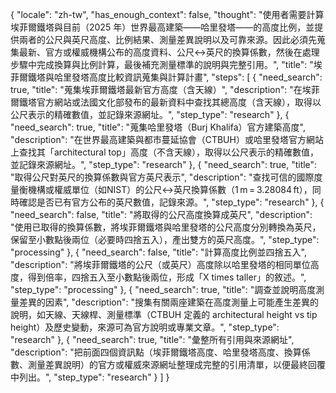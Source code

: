 {
  "locale": "zh-tw",
  "has_enough_context": false,
  "thought": "使用者需要計算埃菲爾鐵塔與目前（2025 年）世界最高建築——哈里發塔——的高度比例，並提供兩者的公尺與英尺高度、比例結果、測量差異說明以及可靠來源。因此必須先蒐集最新、官方或權威機構公布的高度資料、公尺↔英尺的換算係數，然後在處理步驟中完成換算與比例計算，最後補充測量標準的說明與完整引用。",
  "title": "埃菲爾鐵塔與哈里發塔高度比較資訊蒐集與計算計畫",
  "steps": [
    {
      "need_search": true,
      "title": "蒐集埃菲爾鐵塔最新官方高度（含天線）",
      "description": "在埃菲爾鐵塔官方網站或法國文化部發布的最新資料中查找其總高度（含天線），取得以公尺表示的精確數值，並記錄來源網址。",
      "step_type": "research"
    },
    {
      "need_search": true,
      "title": "蒐集哈里發塔（Burj Khalifa）官方建築高度",
      "description": "在世界最高建築與都市蔓延協會（CTBUH）或哈里發塔官方網站上查找其「architectural top」高度（不含天線），取得以公尺表示的精確數值，並記錄來源網址。",
      "step_type": "research"
    },
    {
      "need_search": true,
      "title": "取得公尺對英尺的換算係數與官方英尺表示",
      "description": "查找可信的國際度量衡機構或權威單位（如NIST）的公尺↔英尺換算係數（1 m = 3.28084 ft），同時確認是否已有官方公布的英尺數值，記錄來源。",
      "step_type": "research"
    },
    {
      "need_search": false,
      "title": "將取得的公尺高度換算成英尺",
      "description": "使用已取得的換算係數，將埃菲爾鐵塔與哈里發塔的公尺高度分別轉換為英尺，保留至小數點後兩位（必要時四捨五入），產出雙方的英尺高度。",
      "step_type": "processing"
    },
    {
      "need_search": false,
      "title": "計算高度比例並四捨五入",
      "description": "將埃菲爾鐵塔的公尺（或英尺）高度除以哈里發塔的相同單位高度，得到倍率，四捨五入至小數點後兩位，形成「X times taller」的敘述。",
      "step_type": "processing"
    },
    {
      "need_search": true,
      "title": "調查並說明高度測量差異的因素",
      "description": "搜集有關兩座建築在高度測量上可能產生差異的說明，如天線、天線桿、測量標準（CTBUH 定義的 architectural height vs tip height）及歷史變動，來源可為官方說明或專業文章。",
      "step_type": "research"
    },
    {
      "need_search": true,
      "title": "彙整所有引用與來源網址",
      "description": "把前面四個資訊點（埃菲爾鐵塔高度、哈里發塔高度、換算係數、測量差異說明）的官方或權威來源網址整理成完整的引用清單，以便最終回覆中列出。",
      "step_type": "research"
    }
  ]
}
